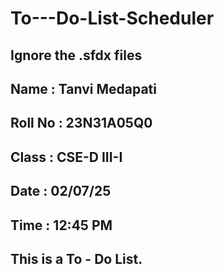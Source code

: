 # To---Do-List-Scheduler
## Ignore the .sfdx files
Name : Tanvi Medapati
---
Roll No : 23N31A05Q0
---
Class : CSE-D III-I
---
Date : 02/07/25
---
Time : 12:45 PM
---
This is a To - Do List.
---
